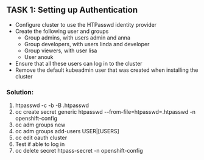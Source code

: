 ## TASK 1: Setting up Authentication
- Configure cluster to use the HTPasswd identity provider
- Create the following user and groups
  - Group admins, with users admin and anna
  - Group developers, with users linda and developer
  - Group viewers, with user lisa
  - User anouk
- Ensure that all these users can log in to the cluster
- Remove the default kubeadmin user that was created when installing the cluster

### Solution:
1. htpasswd -c -b -B .htpasswd <USER> <PWD>
2. oc create secret generic htpasswd --from-file=htpasswd=.htpasswd -n openshift-config
3. oc adm groups new <GROUP>
4. oc adm groups add-users <GROUP> USER|[USERS]
5. oc edit oauth cluster
6. Test if able to log in
7. oc delete secret htpass-secret -n openshift-config
